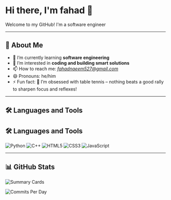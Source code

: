 # Hi there, I'm fahad 👋

Welcome to my GitHub! I'm a software engineer 

---

## 🚀 About Me

- 🌱 I’m currently learning **software engineering**
- 🧠 I’m interested in **coding and building smart solutions**
- 📫 How to reach me: *fahadnaeem527@gmail.com*
- 😄 Pronouns: he/him
- ⚡ Fun fact: 🏓 I’m obsessed with table tennis – nothing beats a good rally to sharpen focus and reflexes!

---

## 🛠️ Languages and Tools

## 🛠️ Languages and Tools

![Python](https://img.shields.io/badge/-Python-05122A?style=flat&logo=python&logoColor=white)
![C++](https://img.shields.io/badge/-C++-05122A?style=flat&logo=c%2B%2B&logoColor=white)
![HTML5](https://img.shields.io/badge/-HTML5-05122A?style=flat&logo=html5&logoColor=white)
![CSS3](https://img.shields.io/badge/-CSS3-05122A?style=flat&logo=css3&logoColor=white)
![JavaScript](https://img.shields.io/badge/-JavaScript-05122A?style=flat&logo=javascript&logoColor=white)

---

## 📊 GitHub Stats


![Summary Cards](https://github-profile-summary-cards.vercel.app/api/cards/profile-details?username=Fahad123456789op&theme=tokyonight)



![Commits Per Day](https://github-profile-summary-cards.vercel.app/api/cards/productive-time?username=Fahad123456789op&theme=tokyonight)

